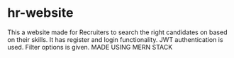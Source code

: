 # hr-website
This a website made for Recruiters to search the right candidates on based on their skills. It has register and login functionality. JWT authentication is used. Filter options is given. MADE USING MERN STACK
